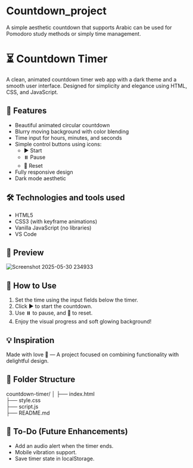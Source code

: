 # Countdown_project
A simple aesthetic countdown that supports Arabic can be used for Pomodoro study methods or simply time management.


# ⏳ Countdown Timer
A clean, animated countdown timer web app with a dark theme and a smooth user interface. Designed for simplicity and elegance using HTML, CSS, and JavaScript.




## 🚀 Features
- Beautiful animated circular countdown
- Blurry moving background with color blending
- Time input for hours, minutes, and seconds
- Simple control buttons using icons:
  - ▶️ Start
  - ⏸️ Pause
  - 🔄 Reset
- Fully responsive design
- Dark mode aesthetic




## 🛠 Technologies and tools used
- HTML5
- CSS3 (with keyframe animations)
- Vanilla JavaScript (no libraries)
- VS Code


## 📸 Preview
![Screenshot 2025-05-30 234933](https://github.com/user-attachments/assets/53008b55-3a70-48f7-9ff2-5690f8c2794c)




## 🧠 How to Use
1. Set the time using the input fields below the timer.
2. Click ▶️ to start the countdown.
3. Use ⏸️ to pause, and 🔄 to reset.
4. Enjoy the visual progress and soft glowing background!



## 💡 Inspiration
Made with love 💜 — A project focused on combining functionality with delightful design.



## 📁 Folder Structure
countdown-timer/
│
├── index.html         
├── style.css          
├── script.js          
├── README.md          


## 📌 To-Do (Future Enhancements)
- Add an audio alert when the timer ends.
- Mobile vibration support.
- Save timer state in localStorage.
